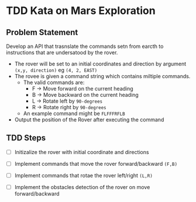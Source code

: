 # TDD Kata on Mars Exploration

## Problem Statement
Develop an API that trasnslate the commands setn from earcth to instructions that are undersatood by the rover. 

- The rover will be set to an initial coordinates and direction by argument `(x,y, direction)` eg `(4, 2, EAST)`
- The rovee is given a command string which contains miltiple commands. 
    - The valid commands are:
        - F -> Move forward on the current heading
        - B -> Move backward on the current heading
        - L -> Rotate left by `90-degrees`
        - R -> Rotate right by `90-degrees`
    - An example command might be `​FLFFFRFLB`
- Output the position of the Rover after executing the command

## TDD Steps
- [ ] Initizalize the rover with initial coordinate and directions
- [ ] Implement commands that move the rover forward/backward `(F,B)`
- [ ] Implement commands that rotae the rover left/right `(L,R)`
- [ ] Implement the obstacles detection of the rover on move forward/backward


